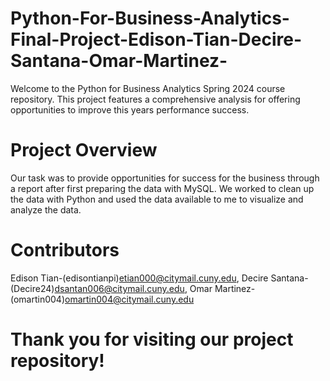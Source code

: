 # Python-For-Business-Analytics-Final-Project-Edison-Tian-Decire-Santana-Omar-Martinez-
Welcome to the Python for Business Analytics Spring 2024 course repository. This project features a comprehensive analysis for offering opportunities to improve this years performance success.

# Project Overview
Our task was to provide opportunities for success for the business through a report after first preparing the data with MySQL. We worked to clean up the data with Python and used the data available to me to visualize and analyze the data.

# Contributors 
Edison Tian-(edisontianpi)etian000@citymail.cuny.edu,
Decire Santana-(Decire24)dsantan006@citymail.cuny.edu,
Omar Martinez-(omartin004)omartin004@citymail.cuny.edu

# Thank you for visiting our project repository!
